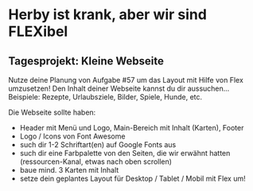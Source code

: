 # Herby ist krank, aber wir sind FLEXibel

## Tagesprojekt: Kleine Webseite

Nutze deine Planung von Aufgabe #57 um das Layout mit Hilfe von Flex umzusetzen! Den Inhalt deiner Webseite kannst du dir aussuchen... Beispiele: Rezepte, Urlaubsziele, Bilder, Spiele, Hunde, etc.

Die Webseite sollte haben:

- Header mit Menü und Logo, Main-Bereich mit Inhalt (Karten), Footer
- Logo / Icons von Font Awesome
- such dir 1-2 Schriftart(en) auf Google Fonts aus
- such dir eine Farbpalette von den Seiten, die wir erwähnt hatten (ressourcen-Kanal, etwas nach oben scrollen)
- baue mind. 3 Karten mit Inhalt
- setze dein geplantes Layout für Desktop / Tablet / Mobil mit Flex um!
